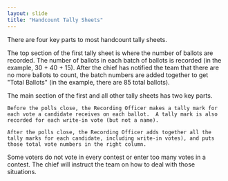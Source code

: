 ```yaml
---
layout: slide
title: "Handcount Tally Sheets"
---
```


There are four key parts to most handcount tally sheets.

The top section of the first tally sheet is where the number of ballots are recorded.  The number of ballots in each batch of ballots is recorded  (in the example, 30 + 40 + 15).  After the chief has notified the team that there are no more ballots to count, the batch numbers are added together to get "Total Ballots" (in the example, there are 85 total ballots).

The main section of the first and all other tally sheets has two key parts.

	Before the polls close, the Recording Officer makes a tally mark for each vote a candidate receives on each ballot.  A tally mark is also recorded for each write-in vote (but not a name).

	After the polls close, the Recording Officer adds together all the tally marks for each candidate, including write-in votes), and puts those total vote numbers in the right column.

Some voters do not vote in every contest or enter too many votes in a contest.  The chief will instruct the team on how to deal with those situations.
